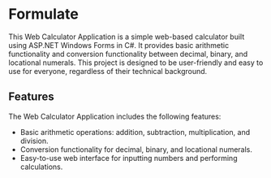 # Formulate

This Web Calculator Application is a simple web-based calculator built using ASP.NET Windows Forms in C#. It provides basic arithmetic functionality and conversion functionality between decimal, binary, and locational numerals. This project is designed to be user-friendly and easy to use for everyone, regardless of their technical background.

## Features

The Web Calculator Application includes the following features:

- Basic arithmetic operations: addition, subtraction, multiplication, and division.
- Conversion functionality for decimal, binary, and locational numerals.
- Easy-to-use web interface for inputting numbers and performing calculations.
